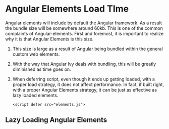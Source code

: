Angular Elements Load TIme
==========================

Angular elements will include by default the Angular framework. As a
result the bundle size will be somewhere around 60kb. This is one of the
common complaints of Angular-elements. First and foremost, it is
important to realize why it is that Angular Elements is this size.

1.  This size is large as a result of Angular being bundled within the
    general custom web elements.

2.  With the way that Angular Ivy deals with bundling, this will be
    greatly diminished as time goes on.

3.  When deferring script, even though it ends up getting loaded, with a
    proper load strategy, it does not affect performance. In fact, if
    built right, with a proper Angular Elements strategy, it can be just
    as effective as lazy loaded elements.

        <script defer src="elements.js">

 Lazy Loading Angular Elements 
------------------------------
